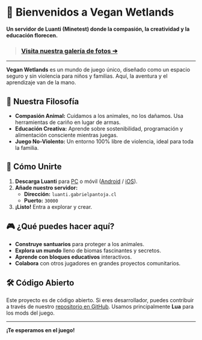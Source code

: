 # 🌱 Bienvenidos a Vegan Wetlands

**Un servidor de Luanti (Minetest) donde la compasión, la creatividad y la educación florecen.**

> ### **[Visita nuestra galería de fotos ➔](http://luanti.gabrielpantoja.cl/galeria)**

---

**Vegan Wetlands** es un mundo de juego único, diseñado como un espacio seguro y sin violencia para niños y familias. Aquí, la aventura y el aprendizaje van de la mano.

## 💚 Nuestra Filosofía

- **Compasión Animal:** Cuidamos a los animales, no los dañamos. Usa herramientas de cariño en lugar de armas.
- **Educación Creativa:** Aprende sobre sostenibilidad, programación y alimentación consciente mientras juegas.
- **Juego No-Violento:** Un entorno 100% libre de violencia, ideal para toda la familia.

## 🚀 Cómo Unirte

1.  **Descarga Luanti** para [PC](https://www.luanti.org) o móvil ([Android](https://play.google.com/store/apps/details?id=net.minetest.minetest) / [iOS](https://apps.apple.com/app/minetest/id1190647064)).
2.  **Añade nuestro servidor:**
    - **Dirección:** `luanti.gabrielpantoja.cl`
    - **Puerto:** `30000`
3.  **¡Listo!** Entra a explorar y crear.

## 🎮 ¿Qué puedes hacer aquí?

- **Construye santuarios** para proteger a los animales.
- **Explora un mundo** lleno de biomas fascinantes y secretos.
- **Aprende con bloques educativos** interactivos.
- **Colabora** con otros jugadores en grandes proyectos comunitarios.

## 🛠️ Código Abierto

Este proyecto es de código abierto. Si eres desarrollador, puedes contribuir a través de nuestro [repositorio en GitHub](https://github.com/gabrielpantoja-cl/Vegan-Wetlands). Usamos principalmente **Lua** para los mods del juego.

---

**¡Te esperamos en el juego!**
